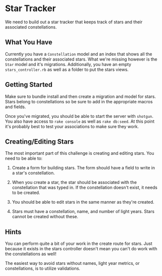 # Star Tracker

We need to build out a star tracker that keeps track of stars and their associated constellations.

## What You Have

Currently you have a `Constellation` model and an index that shows all the constellations and their associated stars. What we're missing however is the `Star` model and it's migrations. Additionally, you have an empty `stars_controller.rb` as well as a folder to put the stars views.

## Getting Started

Make sure to bundle install and then create a migration and model for stars. Stars belong to constellations so be sure to add in the appropriate macros and fields.

Once you've migrated, you should be able to start the server with `shotgun`. You also have access to `rake console` as well as `rake db:seed`. At this point it's probably best to test your associations to make sure they work.

## Creating/Editing Stars

The most important part of this challenge is creating and editing stars. You need to be able to:

1. Create a form for building stars. The form should have a field to write in a star's constellation.

2. When you create a star, the star should be associated with the constellation that was typed in. If the constellation doesn't exist, it needs to be created.

3. You should be able to edit stars in the same manner as they're created.

4. Stars must have a constellation, name, and number of light years. Stars cannot be created without these.

## Hints

You can perform quite a bit of your work in the create route for stars. Just because it exists in the stars controller doesn't mean you can't do work with the constellations as well!

The easiest way to avoid stars without names, light year metrics, or constellations, is to utilize validations.
